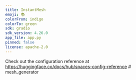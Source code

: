 ```yaml
---
title: InstantMesh
emoji: 📚
colorFrom: indigo
colorTo: green
sdk: gradio
sdk_version: 4.26.0
app_file: app.py
pinned: false
license: apache-2.0
---
```


Check out the configuration reference at https://huggingface.co/docs/hub/spaces-config-reference
#   m e s h _ g e n e r a t o r  
 
